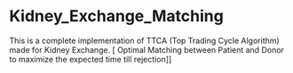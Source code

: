 # Kidney_Exchange_Matching
This is a complete implementation of TTCA (Top Trading Cycle Algorithm) made for Kidney Exchange. [ Optimal Matching between Patient and Donor to maximize the expected time till rejection]]
